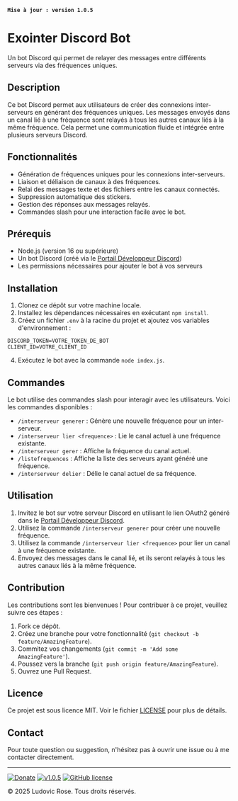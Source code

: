 **`Mise à jour : version 1.0.5`**

# Exointer Discord Bot

Un bot Discord qui permet de relayer des messages entre différents serveurs via des fréquences uniques.

## Description

Ce bot Discord permet aux utilisateurs de créer des connexions inter-serveurs en générant des fréquences uniques. Les messages envoyés dans un canal lié à une fréquence sont relayés à tous les autres canaux liés à la même fréquence. Cela permet une communication fluide et intégrée entre plusieurs serveurs Discord.

## Fonctionnalités

- Génération de fréquences uniques pour les connexions inter-serveurs.
- Liaison et déliaison de canaux à des fréquences.
- Relai des messages texte et des fichiers entre les canaux connectés.
- Suppression automatique des stickers.
- Gestion des réponses aux messages relayés.
- Commandes slash pour une interaction facile avec le bot.

## Prérequis

- Node.js (version 16 ou supérieure)
- Un bot Discord (créé via le [Portail Développeur Discord](https://discord.com/developers/applications))
- Les permissions nécessaires pour ajouter le bot à vos serveurs

## Installation

1. Clonez ce dépôt sur votre machine locale.
2. Installez les dépendances nécessaires en exécutant `npm install`.
3. Créez un fichier `.env` à la racine du projet et ajoutez vos variables d'environnement :

```plaintext
DISCORD_TOKEN=VOTRE_TOKEN_DE_BOT
CLIENT_ID=VOTRE_CLIENT_ID
```

4. Exécutez le bot avec la commande `node index.js`.

## Commandes

Le bot utilise des commandes slash pour interagir avec les utilisateurs. Voici les commandes disponibles :

- `/interserveur generer` : Génère une nouvelle fréquence pour un inter-serveur.
- `/interserveur lier <frequence>` : Lie le canal actuel à une fréquence existante.
- `/interserveur gerer` : Affiche la fréquence du canal actuel.
- `/listefrequences` : Affiche la liste des serveurs ayant généré une fréquence.
- `/interserveur delier` : Délie le canal actuel de sa fréquence.

## Utilisation

1. Invitez le bot sur votre serveur Discord en utilisant le lien OAuth2 généré dans le [Portail Développeur Discord](https://discord.com/developers/applications).
2. Utilisez la commande `/interserveur generer` pour créer une nouvelle fréquence.
3. Utilisez la commande `/interserveur lier <frequence>` pour lier un canal à une fréquence existante.
4. Envoyez des messages dans le canal lié, et ils seront relayés à tous les autres canaux liés à la même fréquence.

## Contribution

Les contributions sont les bienvenues ! Pour contribuer à ce projet, veuillez suivre ces étapes :

1. Fork ce dépôt.
2. Créez une branche pour votre fonctionnalité (`git checkout -b feature/AmazingFeature`).
3. Commitez vos changements (`git commit -m 'Add some AmazingFeature'`).
4. Poussez vers la branche (`git push origin feature/AmazingFeature`).
5. Ouvrez une Pull Request.

## Licence

Ce projet est sous licence MIT. Voir le fichier [LICENSE](LICENSE) pour plus de détails.

## Contact

Pour toute question ou suggestion, n'hésitez pas à ouvrir une issue ou à me contacter directement.

---

[![Donate](https://img.shields.io/badge/paypal-donate-yellow.svg?style=flat)](https://www.paypal.me/nuggan85) [![v1.0.5](http://img.shields.io/badge/zip-v1.0.5-blue.svg)](https://github.com/NuggaN85/Exointer/archive/master.zip) [![GitHub license](https://img.shields.io/github/license/NuggaN85/Exointer)](https://github.com/NuggaN85/Exointer)

© 2025 Ludovic Rose. Tous droits réservés.

